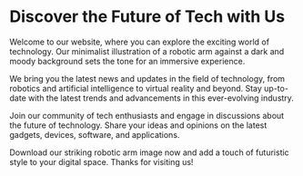 <!--font:Poppins-->

# Discover the Future of Tech with Us

Welcome to our website, where you can explore the exciting world of technology. Our minimalist illustration of a robotic arm against a dark and moody background sets the tone for an immersive experience.

We bring you the latest news and updates in the field of technology, from robotics and artificial intelligence to virtual reality and beyond. Stay up-to-date with the latest trends and advancements in this ever-evolving industry.

Join our community of tech enthusiasts and engage in discussions about the future of technology. Share your ideas and opinions on the latest gadgets, devices, software, and applications.

Download our striking robotic arm image now and add a touch of futuristic style to your digital space. Thanks for visiting us!

<!--

Write me markdown content of website with wallpaper:

"A wallpaper with a minimalist illustration of a robotic arm, against a background of dark and moody colors."

The header of the page should not be copy of the text but rather a real content of the website which is using this wallpaper.


---


# Robotic Arm Wallpaper

Welcome to our website featuring a stunning wallpaper of a minimalist illustration of a robotic arm. This wallpaper is perfect for those who appreciate the beauty of technology and robotics.

The dark and moody colors in the background create a dramatic effect, making the robotic arm stand out even more. Whether you're using this wallpaper for your desktop or mobile device, it's sure to impress.

Download this wallpaper now and add a touch of futuristic style to your digital space.


---


Heading should not include word "wallpaper". The website should not be about the wallpaper itself, wallpaper is just a related background, rewrite whole content.


---


# Welcome to our Futuristic Technology Website

Explore the cutting-edge world of technology with our website featuring a minimalist illustration of a robotic arm set against a dark and moody background. This striking image is the perfect backdrop for your digital space, whether you're using it as a desktop wallpaper or on your mobile device.

Our website is dedicated to bringing you the latest news and updates in the field of technology, from robotics and artificial intelligence to virtual reality and beyond. Stay up-to-date with the latest trends and advancements in this exciting industry.

Join our community of tech enthusiasts and engage in discussions about the future of technology. From the latest gadgets and devices to the most innovative software and applications, we've got you covered.

Download our robotic arm image now and add a touch of futuristic style to your digital space. Thanks for visiting our website!


---


Heading is too long, rewrite whole content.


---


# Discover the Future of Technology with Our Website

Welcome to our website, where you can explore the cutting-edge world of technology. Our minimalist illustration of a robotic arm against a dark and moody background sets the tone for an exciting journey into the future.

Our website is dedicated to bringing you the latest news and updates in the field of technology. From robotics and artificial intelligence to virtual reality and beyond, we cover it all. Stay up-to-date with the latest trends and advancements in this ever-evolving industry.

Join our community of tech enthusiasts and engage in discussions about the future of technology. Share your ideas and opinions on the latest gadgets, devices, software, and applications.

Download our striking robotic arm image now and add a touch of futuristic style to your digital space. Thanks for visiting our website!


---


Heading is too long, rewrite whole content.


---


# Discover the Future of Tech with Us

Welcome to our website, where you can explore the exciting world of technology. Our minimalist illustration of a robotic arm against a dark and moody background sets the tone for an immersive experience.

We bring you the latest news and updates in the field of technology, from robotics and artificial intelligence to virtual reality and beyond. Stay up-to-date with the latest trends and advancements in this ever-evolving industry.

Join our community of tech enthusiasts and engage in discussions about the future of technology. Share your ideas and opinions on the latest gadgets, devices, software, and applications.

Download our striking robotic arm image now and add a touch of futuristic style to your digital space. Thanks for visiting us!


---


Write me a Google font which is best fitting for the website.

Pick from the list:
- Montserrat
- Great Vibes
- Exo 2
- Inter
- Lato
- Raleway
- Poppins
- Dancing Script
- Futura
- Open Sans
- Lobster
- Roboto
- Playfair Display
- Barlow Condensed
- IBM Plex Sans
- Orbitron
- Alegreya


Write just the font name nothing else.


---


Poppins

-->
